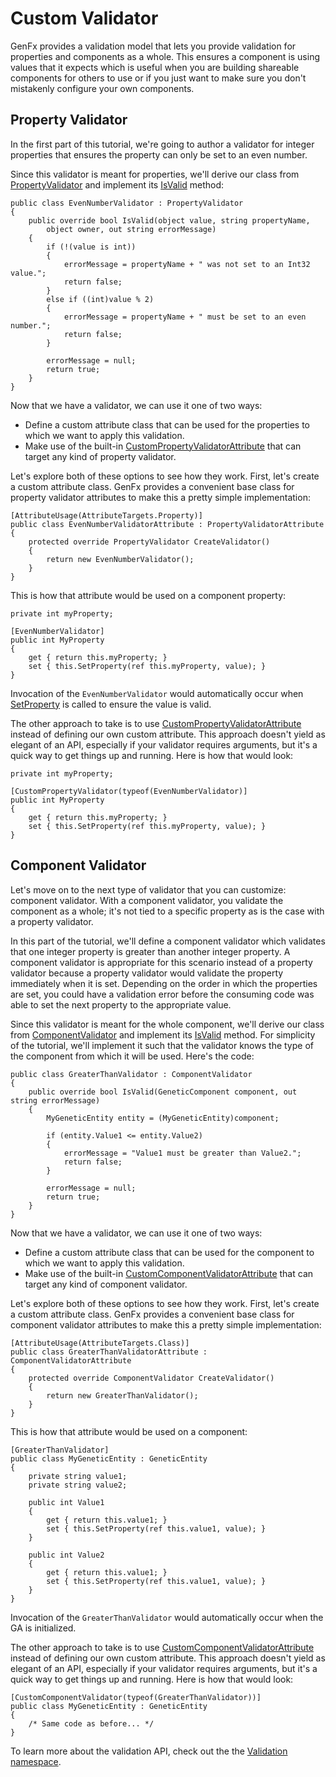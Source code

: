 # Custom Validator
GenFx provides a validation model that lets you provide validation for properties and components as a whole.  This ensures a component is using values that it expects which is useful when you are building shareable components for others to use or if you just want to make sure you don't mistakenly configure your own components.

## Property Validator
In the first part of this tutorial, we're going to author a validator for integer properties that ensures the property can only be set to an even number.

Since this validator is meant for properties, we'll derive our class from [PropertyValidator](xref:GenFx.Validation.PropertyValidator) and implement its [IsValid](xref:GenFx.Validation.PropertyValidator.IsValid(System.Object,System.String,System.Object,System.String@)) method:

    public class EvenNumberValidator : PropertyValidator
    {
        public override bool IsValid(object value, string propertyName,
            object owner, out string errorMessage)
        {
            if (!(value is int))
            {
                errorMessage = propertyName + " was not set to an Int32 value.";
                return false;
            }
            else if ((int)value % 2)
            {
                errorMessage = propertyName + " must be set to an even number.";
                return false;
            }

            errorMessage = null;
            return true;
        }
    }

Now that we have a validator, we can use it one of two ways:
* Define a custom attribute class that can be used for the properties to which we want to apply this validation.
* Make use of the built-in [CustomPropertyValidatorAttribute](xref:GenFx.Validation.CustomPropertyValidatorAttribute) that can target any kind of property validator.

Let's explore both of these options to see how they work.  First, let's create a custom attribute class.  GenFx provides a convenient base class for property validator attributes to make this a pretty simple implementation:

    [AttributeUsage(AttributeTargets.Property)]
    public class EvenNumberValidatorAttribute : PropertyValidatorAttribute
    {
        protected override PropertyValidator CreateValidator()
        {
            return new EvenNumberValidator();
        }
    }

This is how that attribute would be used on a component property:
   
    private int myProperty;

    [EvenNumberValidator]
    public int MyProperty
    {
        get { return this.myProperty; }
        set { this.SetProperty(ref this.myProperty, value); }
    }

Invocation of the `EvenNumberValidator` would automatically occur when [SetProperty](xref:GenFx.GeneticComponent.SetProperty``1(``0@,``0,System.String)) is called to ensure the value is valid.

The other approach to take is to use [CustomPropertyValidatorAttribute](xref:GenFx.Validation.CustomPropertyValidatorAttribute) instead of defining our own custom attribute.  This approach doesn't yield as elegant of an API, especially if your validator requires arguments, but it's a quick way to get things up and running.  Here is how that would look:

    private int myProperty;

    [CustomPropertyValidator(typeof(EvenNumberValidator)]
    public int MyProperty
    {
        get { return this.myProperty; }
        set { this.SetProperty(ref this.myProperty, value); }
    }

## Component Validator
Let's move on to the next type of validator that you can customize: component validator.  With a component validator, you validate the component as a whole; it's not tied to a specific property as is the case with a property validator.

In this part of the tutorial, we'll define a component validator which validates that one integer property is greater than another integer property.  A component validator is appropriate for this scenario instead of a property validator because a property validator would validate the property immediately when it is set.  Depending on the order in which the properties are set, you could have a validation error before the consuming code was able to set the next property to the appropriate value.

Since this validator is meant for the whole component, we'll derive our class from [ComponentValidator](xref:GenFx.Validation.ComponentValidator) and implement its [IsValid](xref:GenFx.Validation.ComponentValidator.IsValid(GenFx.GeneticComponent,System.String@)) method.  For simplicity of the tutorial, we'll implement it such that the validator knows the type of the component from which it will be used.  Here's the code:

    public class GreaterThanValidator : ComponentValidator
    {
        public override bool IsValid(GeneticComponent component, out string errorMessage)
        {
            MyGeneticEntity entity = (MyGeneticEntity)component;

            if (entity.Value1 <= entity.Value2)
            {
                errorMessage = "Value1 must be greater than Value2.";
                return false;
            }

            errorMessage = null;
            return true;
        }
    }

Now that we have a validator, we can use it one of two ways:
* Define a custom attribute class that can be used for the component to which we want to apply this validation.
* Make use of the built-in [CustomComponentValidatorAttribute](xref:GenFx.Validation.CustomComponentValidatorAttribute) that can target any kind of component validator.

Let's explore both of these options to see how they work.  First, let's create a custom attribute class.  GenFx provides a convenient base class for component validator attributes to make this a pretty simple implementation:

    [AttributeUsage(AttributeTargets.Class)]
    public class GreaterThanValidatorAttribute : ComponentValidatorAttribute
    {
        protected override ComponentValidator CreateValidator()
        {
            return new GreaterThanValidator();
        }
    }

This is how that attribute would be used on a component:
   
    [GreaterThanValidator]
    public class MyGeneticEntity : GeneticEntity
    {
        private string value1;
        private string value2;

        public int Value1
        {
            get { return this.value1; }
            set { this.SetProperty(ref this.value1, value); }
        }

        public int Value2
        {
            get { return this.value1; }
            set { this.SetProperty(ref this.value1, value); }
        }
    }

Invocation of the `GreaterThanValidator` would automatically occur when the GA is initialized.

The other approach to take is to use [CustomComponentValidatorAttribute](xref:GenFx.Validation.CustomComponentValidatorAttribute) instead of defining our own custom attribute.  This approach doesn't yield as elegant of an API, especially if your validator requires arguments, but it's a quick way to get things up and running.  Here is how that would look:

    [CustomComponentValidator(typeof(GreaterThanValidator))]
    public class MyGeneticEntity : GeneticEntity
    {
        /* Same code as before... */
    }

To learn more about the validation API, check out the the [Validation namespace](xref:GenFx.Validation).